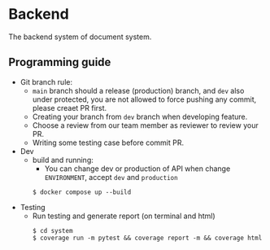 # Backend

The backend system of document system.

## Programming guide

* Git branch rule:
    * `main` branch should a release (production) branch, and `dev` also under protected, you are not allowed to force pushing any commit, please creaet PR first.
    * Creating your branch from `dev` branch when developing feature.
    * Choose a review from our team member as reviewer to review your PR.
    * Writing some testing case before commit PR.
* Dev
    * build and running:
        * You can change dev or production of API when change `ENVIRONMENT`, accept `dev` and `production`
        ```
        $ docker compose up --build
        ```
* Testing
    * Run testing and generate report (on terminal and html)
        ```
        $ cd system
        $ coverage run -m pytest && coverage report -m && coverage html
        ```